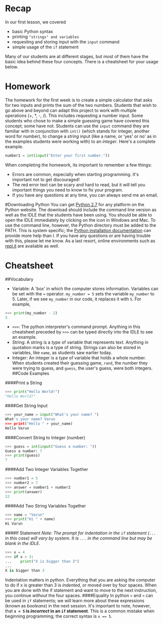 # Recap
In our first lesson, we covered
- basic Python syntax
- printing `"strings" and variables`
- requesting and storing input with the `input` command
- simple usage of the `if` statement

Many of our students are at different stages, but most of them have the basic idea behind these four concepts. There is a cheatsheet for your usage below.

# Homework
The homework for the first week is to create a simple calculator that asks for two inputs and prints the sum of the two numbers. Students that wish to go above and beyond can adapt this project to work with multiple operations (+, \*, -, /). This includes requesting a number input. Some students who chose to make a simple guessing game have covered this concept; some have not. Students can use the `input` command they are familiar with in conjunction with `int()` (which stands for integer, another word for number), to change a *string* input (like a name, or 'yes' or no' as in the examples students were working with) to an *integer*.
Here's a complete example.
```python
number1 = int(input("Enter your first number."))
```

When completing the homework, its important to remember a few things:
- Errors are common, especially when starting programming. It's important not to get discouraged!
- The red error text can be scary and hard to read, but it will tell you important things you need to know to fix your program.
- If you have any questions at any time, you can always send me an email.

#Downloading Python
You can get [Python 2.7](https://www.python.org/downloads/release/python-2713/) for any platform on the Python website. The download should include the command line version as well as the IDLE that the students have been using. You should be able to open the IDLE immediately by clicking on the icon in Windows and Mac. To use the command line, however, the Python directory must be added to the PATH. This is system specific; the [Python installation documentation](https://docs.python.org/2/using/windows.html) can provide more help than I. If you have any questions or are having trouble with this, please let me know. As a last resort, online environments such as [repl.it](repl.it) are available as well.
# Cheatsheet
##Vocabulary
- Variable: A 'box' in which the computer stores information. Variables can be set with the `=` operator. `my_number = 5` sets the variable `my_number` to 5. Later, if we see `my_number` in our code, it replaces it with `5`. For example,
```python
>>> print(my_number - 2)
3
```
- `>>>`: The python interpreter's command prompt. Anything in this cheatsheet preceded by `>>>` can be typed directly into the IDLE to see an example.
- String: A string is a *type* of variable that represents text. Anything in quotation marks is a type of string. Strings can also be stored in variables, like `name`, as students saw earlier today.
- Integer: An integer is a *type* of variable that holds a whole number. When students created their guessing game, `rand`, the number they were trying to guess, and `guess`, the user's guess, were both integers.
##Code Examples

####Print a String
```python
>>> print("Hello World!")
"Hello World!"
```
####Get String Input
```python
>>> your_name = input("What's your name? ")
What's your name? Varun
>>> print("Hello " + your_name)
Hello Varun
```
####Convert String to Integer (number)
```python
>>> guess = int(input("Guess a number: "))
Guess a number: 7
>>> print(guess)
7
```
####Add Two Integer Variables Together
```python
>>> number1 = 5
>>> number2 = 7
>>> answer = number1 + number2
>>> print(answer)
12
```
####Add Two String Variables Together
```python
>>> name = "Varun"
>>> print("Hi " + name)
Hi Varun
```
####If Statement
*Note: The prompt for indentation in the `if` statement (`...` in this case) will vary by system. It is `...` in the command line but may be blank in the IDLE.*
```python
>>> x = 4
>>> if x > 3:
...    print("X is bigger than 3")
...
X is bigger than 3
```
Indentation matters in python. Everything that you are asking the computer to do if x is greater than 3 is *indented*, or moved over by four spaces. When you are done with the if statement and want to move to the next instruction, you continue *without* the four spaces.
####Equality
In python `>` and `<` can be used in `if` statements; we will learn more about these expressions (known as *booleans*) in the next session. It's important to note, however, that **`x = 5` is *incorrect* in an `if` statement**. This is a common mistake when beginning programming; the correct syntax is `x == 5`.

